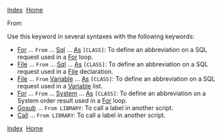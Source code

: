 [Index](index.html)  [Home](getting-started_home.html)

From

Use this keyword in several syntaxes with the following keywords:

* [For](4gl_for.html) ... `From` ... [Sql](4gl_sql.html) ... [As](4gl_as.html) `[CLASS]`: To define an abbreviation on a SQL request used in a [For](4gl_for.html) loop.
* [File](4gl_file.html) ... `From` ... [Sql](4gl_sql.html) ... [As](4gl_as.html) `[CLASS]`: To define an abbreviation on a SQL request used in a [File](4gl_file.html) declaration.
* [File](4gl_file.html) ... `From` [Variable](4gl_variable.html) ... [As](4gl_as.html) `[CLASS]`: To define an abbreviation on a SQL request used in a [Variable](4gl_variable.html) list.
* [For](4gl_for.html) ... `From` ... [System](4gl_system.html) ... [As](4gl_as.html) `[CLASS]`: To define an abbreviation on a System order result used in a [For](4gl_for.html) loop.
* [Gosub](4gl_gosub.html) ... `From LIBRARY`: To call a label in another script.
* [Call](4gl_call.html) ... `From LIBRARY`: To call a label in another script.

  

[Index](index.html)  [Home](getting-started_home.html)